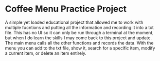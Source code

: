# Coffee Menu Practice Project
A simple yet loaded educational project that allowed me to work with multiple fucntions and putting all the information and recording it into a txt file. This has no UI so it can only be run through a terminal at the moment, but when I do learn the skills I may come back to this project and update. The main menu calls all the other functions and records the data. With the menu you can add to the txt file, show it, search for a specific item, modify a current item, or delete an item entirely.
